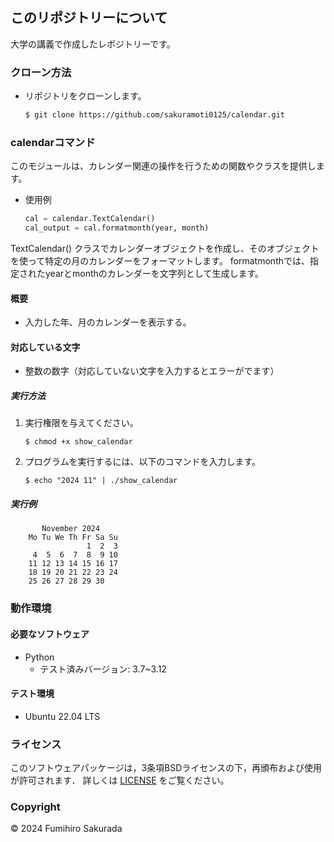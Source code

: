 ## このリポジトリーについて
大学の講義で作成したレポジトリーです。

### クローン方法
- リポジトリをクローンします。
    ```bash
    $ git clone https://github.com/sakuramoti0125/calendar.git
    ```

### calendarコマンド 
このモジュールは、カレンダー関連の操作を行うための関数やクラスを提供します。

- 使用例
    ```python
    cal = calendar.TextCalendar()
    cal_output = cal.formatmonth(year, month)
    ```
TextCalendar() クラスでカレンダーオブジェクトを作成し、そのオブジェクトを使って特定の月のカレンダーをフォーマットします。
formatmonthでは、指定されたyearとmonthのカレンダーを文字列として生成します。 

#### 概要
- 入力した年、月のカレンダーを表示する。

#### 対応している文字
- 整数の数字（対応していない文字を入力するとエラーがでます）

##### 実行方法
1. 実行権限を与えてください。 
    ```
    $ chmod +x show_calendar
    ```

2. プログラムを実行するには、以下のコマンドを入力します。
    ```
    $ echo "2024 11" | ./show_calendar
    ```

##### 実行例

```
       November 2024
    Mo Tu We Th Fr Sa Su
                 1  2  3
     4  5  6  7  8  9 10
    11 12 13 14 15 16 17
    18 19 20 21 22 23 24
    25 26 27 28 29 30
```

### 動作環境
#### 必要なソフトウェア
- Python
  - テスト済みバージョン: 3.7~3.12

#### テスト環境
- Ubuntu 22.04 LTS

### ライセンス
このソフトウェアパッケージは，3条項BSDライセンスの下，再頒布および使用が許可されます．
詳しくは [LICENSE](LICENSE) をご覧ください。

### Copyright
© 2024 Fumihiro Sakurada
